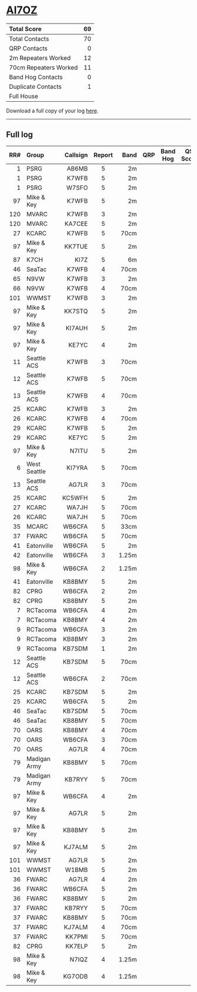 # [AI7OZ](https://www.qrz.com/db/AI7OZ)

| Total Score           |   69 |
|:----------------------|-----:|
| Total Contacts        |   70 |
| QRP Contacts          |    0 |
| 2m Repeaters Worked   |   12 |
| 70cm Repeaters Worked |   11 |
| Band Hog Contacts     |    0 |
| Duplicate Contacts    |    1 |
| Full House            |      |

Download a full copy of your log [here](/results/AI7OZ/log.csv).

---

## Full log


|   RR# | Group        |   Callsign |  Report  |   Band |  QRP  |  Band Hog  |   QSO Score |
|------:|:-------------|-----------:|:--------:|-------:|:-----:|:----------:|------------:|
|     1 | PSRG         |      AB6MB |    5     |     2m |       |            |           1 |
|     1 | PSRG         |      K7WFB |    5     |     2m |       |            |           1 |
|     1 | PSRG         |      W7SFO |    5     |     2m |       |            |           1 |
|    97 | Mike & Key   |      K7WFB |    5     |     2m |       |            |           1 |
|   120 | MVARC        |      K7WFB |    3     |     2m |       |            |           1 |
|   120 | MVARC        |     KA7CEE |    5     |     2m |       |            |           1 |
|    27 | KCARC        |      K7WFB |    5     |   70cm |       |            |           1 |
|    97 | Mike & Key   |     KK7TUE |    5     |     2m |       |            |           1 |
|    87 | K7CH         |       KI7Z |    5     |     6m |       |            |           1 |
|    46 | SeaTac       |      K7WFB |    4     |   70cm |       |            |           1 |
|    65 | N9VW         |      K7WFB |    3     |     2m |       |            |           1 |
|    66 | N9VW         |      K7WFB |    4     |   70cm |       |            |           1 |
|   101 | WWMST        |      K7WFB |    3     |     2m |       |            |           1 |
|    97 | Mike & Key   |     KK7STQ |    5     |     2m |       |            |           1 |
|    97 | Mike & Key   |     KI7AUH |    5     |     2m |       |            |           1 |
|    97 | Mike & Key   |      KE7YC |    4     |     2m |       |            |           1 |
|    11 | Seattle ACS  |      K7WFB |    3     |   70cm |       |            |           1 |
|    12 | Seattle ACS  |      K7WFB |    5     |   70cm |       |            |           1 |
|    13 | Seattle ACS  |      K7WFB |    4     |   70cm |       |            |           1 |
|    25 | KCARC        |      K7WFB |    3     |     2m |       |            |           1 |
|    26 | KCARC        |      K7WFB |    4     |   70cm |       |            |           1 |
|    29 | KCARC        |      K7WFB |    5     |     2m |       |            |           1 |
|    29 | KCARC        |      KE7YC |    5     |     2m |       |            |           1 |
|    97 | Mike & Key   |      N7ITU |    5     |     2m |       |            |           1 |
|     6 | West Seattle |     KI7YRA |    5     |   70cm |       |            |           1 |
|    13 | Seattle ACS  |      AG7LR |    3     |   70cm |       |            |           1 |
|    25 | KCARC        |     KC5WFH |    5     |     2m |       |            |           1 |
|    27 | KCARC        |      WA7JH |    5     |   70cm |       |            |           1 |
|    26 | KCARC        |      WA7JH |    5     |   70cm |       |            |           1 |
|    35 | MCARC        |     WB6CFA |    5     |   33cm |       |            |           1 |
|    37 | FWARC        |     WB6CFA |    5     |   70cm |       |            |           1 |
|    41 | Eatonville   |     WB6CFA |    5     |     2m |       |            |           1 |
|    42 | Eatonville   |     WB6CFA |    3     |  1.25m |       |            |           1 |
|    98 | Mike & Key   |     WB6CFA |    2     |  1.25m |       |            |           1 |
|    41 | Eatonville   |     KB8BMY |    5     |     2m |       |            |           1 |
|    82 | CPRG         |     WB6CFA |    2     |     2m |       |            |           1 |
|    82 | CPRG         |     KB8BMY |    5     |     2m |       |            |           1 |
|     7 | RCTacoma     |     WB6CFA |    4     |     2m |       |            |           1 |
|     7 | RCTacoma     |     KB8BMY |    4     |     2m |       |            |           1 |
|     9 | RCTacoma     |     WB6CFA |    3     |     2m |       |            |           1 |
|     9 | RCTacoma     |     KB8BMY |    3     |     2m |       |            |           1 |
|     9 | RCTacoma     |     KB7SDM |    1     |     2m |       |            |           1 |
|    12 | Seattle ACS  |     KB7SDM |    5     |   70cm |       |            |           1 |
|    12 | Seattle ACS  |     WB6CFA |    2     |   70cm |       |            |           1 |
|    25 | KCARC        |     KB7SDM |    5     |     2m |       |            |           1 |
|    25 | KCARC        |     WB6CFA |    5     |     2m |       |            |           1 |
|    46 | SeaTac       |     KB7SDM |    5     |   70cm |       |            |           1 |
|    46 | SeaTac       |     KB8BMY |    5     |   70cm |       |            |           1 |
|    70 | OARS         |     KB8BMY |    4     |   70cm |       |            |           1 |
|    70 | OARS         |     WB6CFA |    3     |   70cm |       |            |           1 |
|    70 | OARS         |      AG7LR |    4     |   70cm |       |            |           1 |
|    79 | Madigan Army |     KB8BMY |    5     |   70cm |       |            |           1 |
|    79 | Madigan Army |     KB7RYY |    5     |   70cm |       |            |           1 |
|    97 | Mike & Key   |     WB6CFA |    4     |     2m |       |            |           1 |
|    97 | Mike & Key   |      AG7LR |    5     |     2m |       |            |           1 |
|    97 | Mike & Key   |     KB8BMY |    5     |     2m |       |            |           1 |
|    97 | Mike & Key   |     KJ7ALM |    5     |     2m |       |            |           1 |
|   101 | WWMST        |      AG7LR |    5     |     2m |       |            |           1 |
|   101 | WWMST        |      W1BMB |    5     |     2m |       |            |           1 |
|    36 | FWARC        |      AG7LR |    4     |     2m |       |            |           1 |
|    36 | FWARC        |     WB6CFA |    5     |     2m |       |            |           1 |
|    36 | FWARC        |     KB8BMY |    5     |     2m |       |            |           1 |
|    37 | FWARC        |     KB7RYY |    5     |   70cm |       |            |           1 |
|    37 | FWARC        |     KB8BMY |    5     |   70cm |       |            |           1 |
|    37 | FWARC        |     KJ7ALM |    4     |   70cm |       |            |           1 |
|    37 | FWARC        |     KK7PMI |    5     |   70cm |       |            |           1 |
|    82 | CPRG         |     KK7ELP |    5     |     2m |       |            |           1 |
|    98 | Mike & Key   |      N7IQZ |    4     |  1.25m |       |            |           1 |
|    98 | Mike & Key   |     KG7ODB |    4     |  1.25m |       |            |           1 |